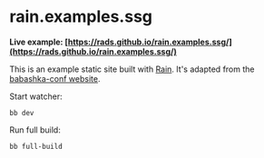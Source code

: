 # rain.examples.ssg

**Live example: [https://rads.github.io/rain.examples.ssg/](https://rads.github.io/rain.examples.ssg/)**

This is an example static site built with [Rain](https://github.com/rads/rain). It's adapted from the [babashka-conf website](https://github.com/babashka/conf).


Start watcher:

```shell
bb dev
```

Run full build:

```
bb full-build
```
